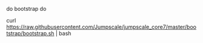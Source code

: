
do bootstrap do

curl https://raw.githubusercontent.com/Jumpscale/jumpscale_core7/master/bootstrap/bootstrap.sh | bash
